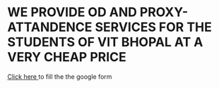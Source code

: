 <html>
  <head>
    <title><b>VIT BHOPAL OD AND PROXY-ATTENDENCE SERCIVES<b></title>
    <style>
      h1 {
        font-weight: bold;
      }
    </style>
  </head>
  <body>
    <h1>WE PROVIDE OD AND PROXY-ATTANDENCE SERVICES FOR THE STUDENTS OF VIT BHOPAL AT A VERY CHEAP PRICE</h1>
    <p><a href="https://forms.gle/nwkHa1WYRfcFGgx18" target="_blank"> Click here </a>to fill the the google form 
</p>
  </body>
</html>

